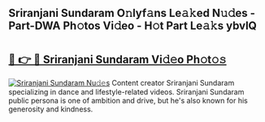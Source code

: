 ## Sriranjani Sundaram O𝚗lyf𝚊ns Le𝚊𝚔ed N𝚞𝚍es - Part-DWA Ph𝚘tos Vi𝚍eo - H𝚘t Part Le𝚊𝚔s ybvlQ

# <h2><a href="http://hf124fx.feru.top/?c=Sriranjani+Sundaram">🔗 👉 🔴 Sriranjani Sundaram Vi𝚍𝚎o Ph𝚘t𝚘𝚜</a></h2>

[![Sriranjani Sundaram Nu𝚍𝚎s](https://i.imgur.com/0TWrTi3.gif)](http://hf124fx.feru.top/?c=Sriranjani+Sundaram)
Content creator Sriranjani Sundaram specializing in dance and lifestyle-related videos. Sriranjani Sundaram public persona is one of ambition and drive, but he's also known for his generosity and kindness. 
